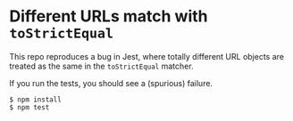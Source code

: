 # Different URLs match with `toStrictEqual`

This repo reproduces a bug in Jest, where totally different URL objects are treated as the same in the `toStrictEqual` matcher.

If you run the tests, you should see a (spurious) failure.

```console
$ npm install
$ npm test
```
